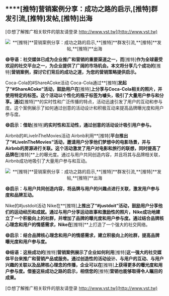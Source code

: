 ## ****[推特]**营销案例分享：成功之路的启示,**[推特]**群发引流,**[推特]**发帖,**[推特]**出海**

[😍想了解推广相关软件的朋友请登录 http://www.vst.tw](http://www.vst.tw)

 <center><img src="https://vst.tw/MP4/tuiguang/png/4.png" alt="**[推特]**营销案例分享：成功之路的启示,**[推特]**群发引流,**[推特]**发帖,**[推特]**出海"></center>

**😄导语：社交媒体已成为企业推广和营销的重要渠道之一，而**[推特]**作为全球最受欢迎的社交平台之一，为企业提供了广阔的市场机会。本文将分享几个成功的**[推特]**营销案例，探讨它们背后的成功之道，为您的营销策略提供启示。**

Coca-Cola的#ShareACoke活动 Coca-Cola通过**[推特]**发起了“#ShareACoke”活动，鼓励用户在**[推特]**上分享与Coca-Cola相关的照片，并使用特定的标签。这个活动以个性化的瓶子标签为噱头，吸引了大量用户参与和分享。通过**[推特]**的实时性和广泛传播的特点，活动迅速引发了用户的互动和参与度。这个案例展示了如何通过创意的活动设计和积极互动来提高品牌曝光度和用户参与度。

**😄启示：借助**[推特]**的实时性和互动性，通过创意的活动设计吸引用户参与。**

Airbnb的#LiveInTheMovies活动 Airbnb利用**[推特]**平台推出了“#LiveInTheMovies”活动，邀请用户分享他们梦想中的电影场景，并与Airbnb的房源进行关联。这个活动激发了用户对电影和旅行的联想，同时提高了品牌在**[推特]**上的曝光度。通过与用户共同创造内容，并且将其与品牌相关联，Airbnb成功地吸引了大量用户参与和互动。

 <center><img src="https://vst.tw/MP4/tuiguang/png/8.png" alt="**[推特]**营销案例分享：成功之路的启示,**[推特]**群发引流,**[推特]**发帖,**[推特]**出海"></center>

**😄启示：与用户共同创造内容，将品牌与用户的兴趣点进行关联，激发用户参与度和品牌互动。**

Nike的#justdoit活动 Nike在**[推特]**上推出了“#justdoit”活动，鼓励用户分享他们的运动经历和成就。通过与用户分享运动故事和激励性的照片，Nike成功地建立了一个积极向上的社群，并增加了品牌的曝光度和用户参与度。通过结合品牌核心理念和用户的情感需求，Nike在**[推特]**上打造了一个强大的社交网络。

**😄启示：结合品牌核心理念和用户的情感需求，建立积极向上的社群，提高品牌曝光度和用户参与度。**

**😄结语：这些成功的**[推特]**营销案例展示了企业如何利用**[推特]**这一强大的社交媒体平台来推广和营销产品或服务。通过创造性的活动设计、与用户的互动、与用户兴趣的关联以及品牌核心理念的传播，企业可以在**[推特]**上获得更多的曝光度和用户参与度。借鉴这些成功之路的启示，相信您的**[推特]**营销也能够取得令人瞩目的成果。**

[😍想了解推广相关软件的朋友请登录 http://www.vst.tw](http://www.vst.tw)



